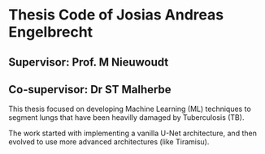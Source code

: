 # Thesis Code of Josias Andreas Engelbrecht
## Supervisor: Prof. M Nieuwoudt
## Co-supervisor: Dr ST Malherbe
This thesis focused on developing Machine Learning (ML) techniques to segment lungs that have been heavilly damaged by Tuberculosis (TB).

The work started with implementing a vanilla U-Net architecture, and then evolved to use more advanced architectures (like Tiramisu).
